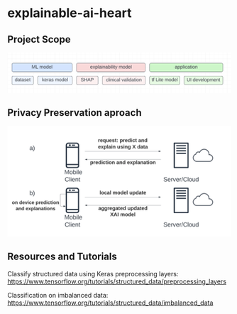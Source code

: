 # explainable-ai-heart ##

## Project Scope ##
![alt text](https://github.com/rawanmahdi/explainable-ai-heart/blob/main/img/phases-of-project.png?raw=true)

## Privacy Preservation aproach ##
![alt text](https://github.com/rawanmahdi/explainable-ai-heart/blob/main/img/serving-vs-local.png?raw=true)

## Resources and Tutorials ##

Classify structured data using Keras preprocessing layers: https://www.tensorflow.org/tutorials/structured_data/preprocessing_layers

Classification on imbalanced data: https://www.tensorflow.org/tutorials/structured_data/imbalanced_data